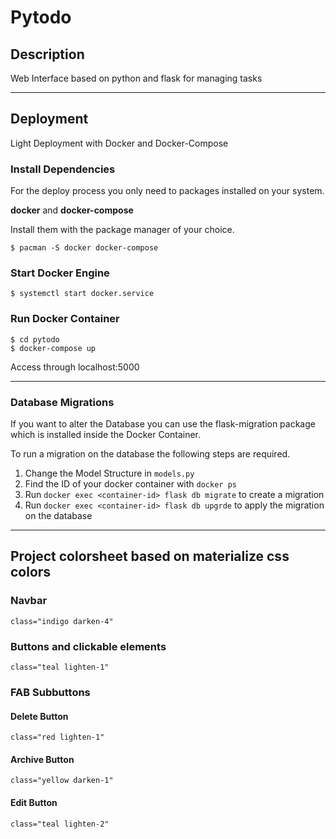 # Pytodo

## Description
Web Interface based on python and flask for managing tasks

---

## Deployment
Light Deployment with Docker and Docker-Compose

### Install Dependencies
For the deploy process you only need to packages installed on your system.

**docker** and **docker-compose**

Install them with the package manager of your choice.
```
$ pacman -S docker docker-compose
```

### Start Docker Engine
```
$ systemctl start docker.service
```

### Run Docker Container
```
$ cd pytodo
$ docker-compose up
```
Access through localhost:5000

---
### Database Migrations

If you want to alter the Database you can use the flask-migration package which is installed inside the Docker Container.

To run a migration on the database the following steps are required.

1. Change the Model Structure in `models.py` 
2. Find the ID of your docker container with `docker ps`
3. Run `docker exec <container-id> flask db migrate` to create a migration
4. Run `docker exec <container-id> flask db upgrde` to apply the migration on the database

---
## Project colorsheet based on materialize css colors

### Navbar

```
class="indigo darken-4"
```

### Buttons and clickable elements

```
class="teal lighten-1"
```

### FAB Subbuttons

#### Delete Button

```
class="red lighten-1"
```

#### Archive Button

```
class="yellow darken-1"
```

#### Edit Button

```
class="teal lighten-2"
```

